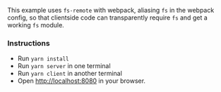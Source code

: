 This example uses `fs-remote` with webpack, aliasing `fs` in the webpack config, so that clientside code can transparently require `fs` and get a working `fs` module.

### Instructions

* Run `yarn install`
* Run `yarn server` in one terminal
* Run `yarn client` in another terminal
* Open <http://localhost:8080> in your browser.
